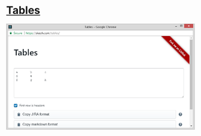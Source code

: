 [Tables][site]
==============

[![Screenshot](screenshot.png)][site]

[site]: https://skeoh.com/tables/
